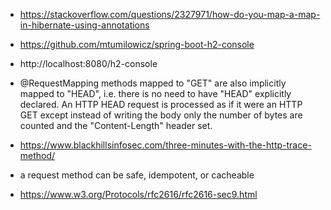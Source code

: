 * https://stackoverflow.com/questions/2327971/how-do-you-map-a-map-in-hibernate-using-annotations
* https://github.com/mtumilowicz/spring-boot-h2-console
* http://localhost:8080/h2-console

* @RequestMapping methods mapped to "GET" are also implicitly mapped to "HEAD", i.e. there is no need to have "HEAD" explicitly declared. An HTTP HEAD request is processed as if it were an HTTP GET except instead of writing the body only the number of bytes are counted and the "Content-Length" header set.
* https://www.blackhillsinfosec.com/three-minutes-with-the-http-trace-method/
* a request method can be safe, idempotent, or cacheable
* https://www.w3.org/Protocols/rfc2616/rfc2616-sec9.html